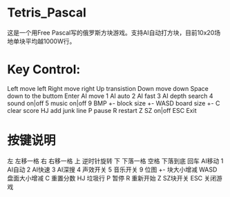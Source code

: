 Tetris_Pascal
=============
这是一个用Free Pascal写的俄罗斯方块游戏。支持AI自动打方块，目前10x20场地单块平均越1000W行。


Key Control:
=============

Left	move left
Right	move right
Up	transistion
Down	move down
Space	down to the buttom
Enter	AI move
1	AI auto
2	AI fast
3	AI depth search
4	sound on|off
5	music on|off
9	BMP
+-	block size +-
WASD	board size +-
C	clear score
HJ	add junk line
P	pause
R	restart
Z	SZ on|off
ESC	Exit

按键说明
=============	

左	左移一格
右	右移一格
上	逆时针旋转
下	下落一格
空格	下落到底
回车	AI移动
1	AI自动
2	AI快速
3	AI深搜
4	声效开关
5	音乐开关
9	位图
+-	块大小增减
WASD	盘面大小增减
C	重置分数
HJ	垃圾行
P	暂停
R	重新开始
Z	SZ块开关
ESC	关闭游戏
